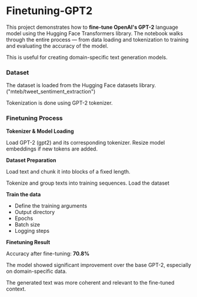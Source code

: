 # Finetuning-GPT2

This project demonstrates how to **fine-tune OpenAI's GPT-2** language model using the Hugging Face Transformers library. The notebook walks through the entire process — from data loading and tokenization to training and evaluating the accuracy of the model.

This is useful for creating domain-specific text generation models. 

### **Dataset**

The dataset is loaded from the Hugging Face datasets library. ("mteb/tweet_sentiment_extraction")

Tokenization is done using GPT-2 tokenizer.

### **Finetuning Process**

**Tokenizer & Model Loading**

Load GPT-2 (gpt2) and its corresponding tokenizer.
Resize model embeddings if new tokens are added.

**Dataset Preparation**

Load text and chunk it into blocks of a fixed length.

Tokenize and group texts into training sequences.
Load the dataset

**Train the data**
* Define the training arguments
* Output directory
* Epochs
* Batch size
* Logging steps

**Finetuning Result**

Accuracy after fine-tuning: **70.8%**

The model showed significant improvement over the base GPT-2, especially on domain-specific data.

The generated text was more coherent and relevant to the fine-tuned context.

